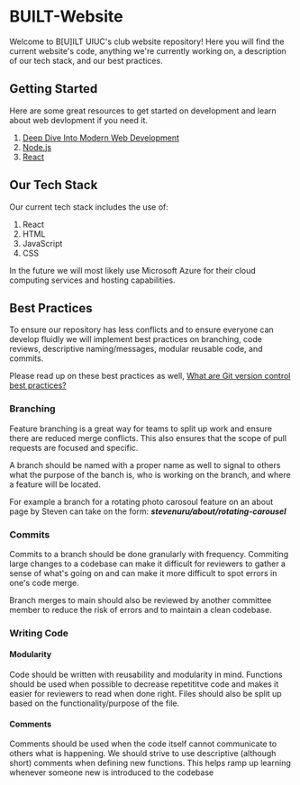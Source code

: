 # BUILT-Website

Welcome to B[U]ILT UIUC's club website repository! Here you will find the current website's code, anything we're currently working on, a description of our tech stack, and our best practices.

## Getting Started

 Here are some great resources to get started on development and learn about web devlopment if you need it.
 
 1. [Deep Dive Into Modern Web Development](https://fullstackopen.com/en/)
 2. [Node.js](https://nodejs.org/en)
 3. [React](https://react.dev)

## Our Tech Stack

 Our current tech stack includes the use of:

 1. React
 2. HTML
 3. JavaScript
 3. CSS

 In the future we will most likely use Microsoft Azure for their cloud computing services and hosting capabilities.

## Best Practices

 To ensure our repository has less conflicts and to ensure everyone can develop fluidly we will implement best practices on branching, code reviews, descriptive naming/messages, modular reusable code, and commits.

 Please read up on these best practices as well, [What are Git version control best practices?](https://about.gitlab.com/topics/version-control/version-control-best-practices/)

### Branching

 Feature branching is a great way for teams to split up work and ensure there are reduced merge conflicts. This also ensures that the scope of pull requests are focused and specific. 

 A branch should be named with a proper name as well to signal to others what the purpose of the banch is, who is working on the branch, and where a feature will be located. 

 For example a branch for a rotating photo carosoul feature on an about page by Steven can take on the form:  ***stevenuru/about/rotating-carousel***

### Commits

 Commits to a branch should be done granularly with frequency. Commiting large changes to a codebase can make it difficult for reviewers to gather a sense of what's going on and can make it more difficult to spot errors in one's code merge.

 Branch merges to main should also be reviewed by another committee member to reduce the risk of errors and to maintain a clean codebase.

### Writing Code

 #### Modularity
 
 Code should be written with reusability and modularity in mind. Functions should be used when possible to decrease repetititve code and makes it easier for reviewers to read when done right. Files should also be split up based on the functionality/purpose of the file. 

 #### Comments

 Comments should be used when the code itself cannot communicate to others what is happening. We should strive to use descriptive (although short) comments when defining new functions. This helps ramp up learning whenever someone new is introduced to the codebase
